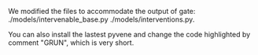 We modified the files to accommodate the output of gate: ./models/intervenable_base.py ./models/interventions.py.

You can also install the lastest pyvene and change the code highlighted by comment "GRUN", which is very short.